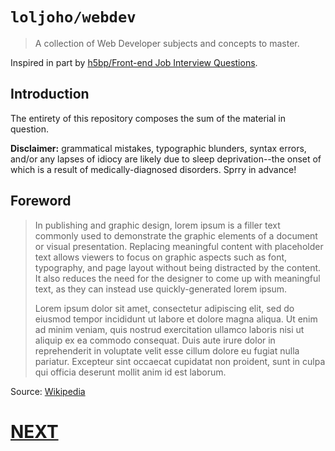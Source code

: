 # `loljoho/webdev`

> A collection of Web Developer subjects and concepts to master.

Inspired in part by [h5bp/Front-end Job Interview Questions](http://h5bp.github.io/Front-end-Developer-Interview-Questions/).

## Introduction

The entirety of this repository composes the sum of the material in question.

**Disclaimer:** grammatical mistakes, typographic blunders, syntax errors, and/or any lapses of idiocy are likely due to sleep deprivation--the onset of which is a result of medically-diagnosed disorders.  Sprry in advance!

## Foreword

> In publishing and graphic design, lorem ipsum is a filler text commonly used to demonstrate the graphic elements of a document or visual presentation. Replacing meaningful content with placeholder text allows viewers to focus on graphic aspects such as font, typography, and page layout without being distracted by the content. It also reduces the need for the designer to come up with meaningful text, as they can instead use quickly-generated lorem ipsum.
>
> Lorem ipsum dolor sit amet, consectetur adipiscing elit, sed do eiusmod tempor incididunt ut labore et dolore magna aliqua. Ut enim ad minim veniam, quis nostrud exercitation ullamco laboris nisi ut aliquip ex ea commodo consequat. Duis aute irure dolor in reprehenderit in voluptate velit esse cillum dolore eu fugiat nulla pariatur. Excepteur sint occaecat cupidatat non proident, sunt in culpa qui officia deserunt mollit anim id est laborum.

Source: [Wikipedia](http://en.wikipedia.org/wiki/Lorem_ipsum)

# [NEXT](https://github.com/loljoho/webdev/blob/master/CONTENTS.md)
